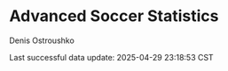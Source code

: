 # Advanced Soccer Statistics
Denis Ostroushko

<!-- gfm -->

Last successful data update: 2025-04-29 23:18:53 CST
